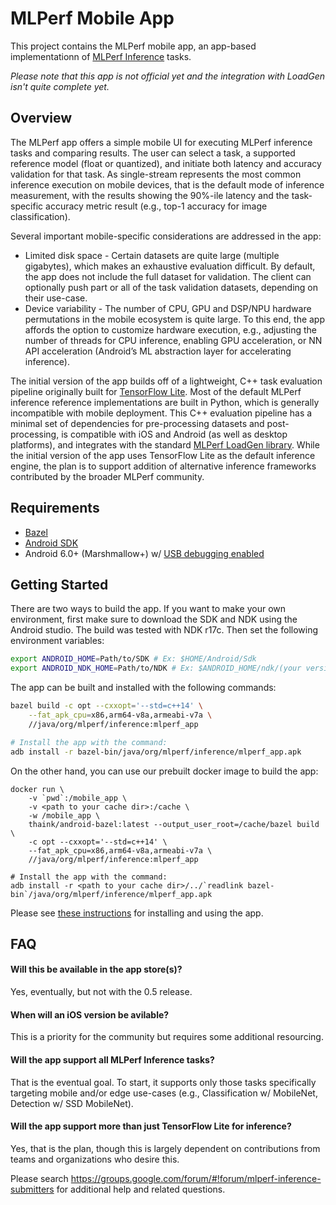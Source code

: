# MLPerf Mobile App

This project contains the MLPerf mobile app, an app-based implementationn of
[MLPerf Inference](https://github.com/mlperf/inference) tasks.

*Please note that this app is not official yet and the integration with LoadGen
isn't quite complete yet.*

## Overview

The MLPerf app offers a simple mobile UI for executing MLPerf inference tasks
and comparing results. The user can select a task, a supported reference model
(float or quantized), and initiate both latency and accuracy validation for that
task. As single-stream represents the most common inference execution on mobile
devices, that is the default mode of inference measurement, with the results
showing the 90%-ile latency and the task-specific accuracy metric result (e.g.,
top-1 accuracy for image classification).

Several important mobile-specific considerations are addressed in the app:

*   Limited disk space - Certain datasets are quite large (multiple gigabytes),
    which makes an exhaustive evaluation difficult. By default, the app does not
    include the full dataset for validation. The client can optionally push part
    or all of the task validation datasets, depending on their use-case.
*   Device variability - The number of CPU, GPU and DSP/NPU hardware
    permutations in the mobile ecosystem is quite large. To this end, the app
    affords the option to customize hardware execution, e.g., adjusting the
    number of threads for CPU inference, enabling GPU acceleration, or NN API
    acceleration (Android’s ML abstraction layer for accelerating inference).

The initial version of the app builds off of a lightweight, C++ task evaluation
pipeline originally built for
[TensorFlow Lite](https://www.tensorflow.org/lite/). Most of the default MLPerf
inference reference implementations are built in Python, which is generally
incompatible with mobile deployment. This C++ evaluation pipeline has a minimal
set of dependencies for pre-processing datasets and post-processing, is
compatible with iOS and Android (as well as desktop platforms), and integrates
with the standard
[MLPerf LoadGen library](https://github.com/mlperf/inference/tree/master/loadgen).
While the initial version of the app uses TensorFlow Lite as the default
inference engine, the plan is to support addition of alternative inference
frameworks contributed by the broader MLPerf community.

## Requirements

*   [Bazel](https://docs.bazel.build/versions/master/install-ubuntu.html)
*   [Android SDK](https://developer.android.com/studio)
*   Android 6.0+ (Marshmallow+) w/
    [USB debugging enabled](https://developer.android.com/studio/debug/dev-options)

## Getting Started

There are two ways to build the app. If you want to make your own environment,
first make sure to download the SDK and NDK using the Android studio. The build
was tested with NDK r17c. Then set the following environment variables:

```bash
export ANDROID_HOME=Path/to/SDK # Ex: $HOME/Android/Sdk
export ANDROID_NDK_HOME=Path/to/NDK # Ex: $ANDROID_HOME/ndk/(your version)
```

The app can be built and installed with the following commands:

```bash
bazel build -c opt --cxxopt='--std=c++14' \
    --fat_apk_cpu=x86,arm64-v8a,armeabi-v7a \
    //java/org/mlperf/inference:mlperf_app

# Install the app with the command:
adb install -r bazel-bin/java/org/mlperf/inference/mlperf_app.apk
```

On the other hand, you can use our prebuilt docker image to build the app:

```
docker run \
    -v `pwd`:/mobile_app \
    -v <path to your cache dir>:/cache \
    -w /mobile_app \
    thaink/android-bazel:latest --output_user_root=/cache/bazel build \
    -c opt --cxxopt='--std=c++14' \
    --fat_apk_cpu=x86,arm64-v8a,armeabi-v7a \
    //java/org/mlperf/inference:mlperf_app

# Install the app with the command:
adb install -r <path to your cache dir>/../`readlink bazel-bin`/java/org/mlperf/inference/mlperf_app.apk
```

Please see [these instructions](prebuilt/README.md) for installing and using the
app.

## FAQ

#### Will this be available in the app store(s)?

Yes, eventually, but not with the 0.5 release.

#### When will an iOS version be avilable?

This is a priority for the community but requires some additional resourcing.

#### Will the app support all MLPerf Inference tasks?

That is the eventual goal. To start, it supports only those tasks specifically
targeting mobile and/or edge use-cases (e.g., Classification w/ MobileNet,
Detection w/ SSD MobileNet).

#### Will the app support more than just TensorFlow Lite for inference?

Yes, that is the plan, though this is largely dependent on contributions from
teams and organizations who desire this.

Please search
https://groups.google.com/forum/#!forum/mlperf-inference-submitters for
additional help and related questions.
